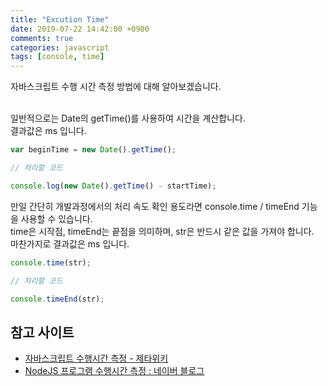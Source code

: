 ```yaml
---
title: "Excution Time"
date: 2019-07-22 14:42:00 +0900
comments: true
categories: javascript
tags: [console, time]
---
```



자바스크립트 수행 시간 측정 방법에 대해 알아보겠습니다.<br><br>

일반적으로는 Date의 getTime()를 사용하여 시간을 계산합니다.<br>
결과값은 ms 입니다.

```js
var beginTime = new Date().getTime();

// 처리할 코드

console.log(new Date().getTime() - startTime);
```


만일 간단히 개발과정에서의 처리 속도 확인 용도라면 console.time / timeEnd 기능을 사용할 수 있습니다.<br>
time은 시작점, timeEnd는 끝점을 의미하며, str은 반드시 같은 값을 가져야 합니다.<br>
마찬가지로 결과값은 ms 입니다.

```js
console.time(str);

// 처리할 코드

console.timeEnd(str);

```


## 참고 사이트
- [자바스크립트 수행시간 측정 - 제타위키](https://zetawiki.com/wiki/%EC%9E%90%EB%B0%94%EC%8A%A4%ED%81%AC%EB%A6%BD%ED%8A%B8_%EC%88%98%ED%96%89%EC%8B%9C%EA%B0%84_%EC%B8%A1%EC%A0%95)
- [NodeJS 프로그램 수행시간 측정 : 네이버 블로그](http://blog.naver.com/PostView.nhn?blogId=deepplin&logNo=60203067634)
